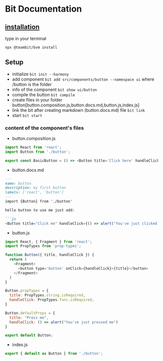 # Bit Documentation

## <u>installation</u>

type in your terminal

`npx @teambit/bvm install`

## Setup
- initialize `bit init --harmony`
- add component `bit add src/components/button --namespace ui` where /button is the folder
- info of the component `bit show ui/button`
- compile the button `bit compile`
- create files in your folder button[button.composition.js,button.docs.md,button.js,index.js]
- link the bit after creating markdown (button.docs.md) file `bit link`
- start `bit start`

### content of the component's files
- button.composition.js
```js
import React from 'react';
import Button from './button';

export const BasicButton = () => <Button title='Click here' handleClick={() => alert("You've just clicked me")} />;
```
- button.docs.md
```md
---
name: button
description: my first button
labels: ['react', 'button']
---
import {Button} from './button'

hello button to use me just add:

```js
<Button title="Click me" handleClick={() => alert("You've just clicked me")} />
```

- button.js
```js
import React, { Fragment } from 'react';
import PropTypes from 'prop-types';

function Button({ title, handleClick }) {
  return (
    <Fragment>
      <button type='button' onClick={handleClick}>{title}</button>
    </Fragment>
  )
}

Button.propTypes = {
  title: PropTypes.string.isRequired,
  handleClick: PropTypes.func.isRequired,
}

Button.defaultProps = {
  title: "Press me",
  handleClick: () => alert("You've just pressed me")
}

export default Button;
```

- index.js
```js
export { default as Button } from './button';
```